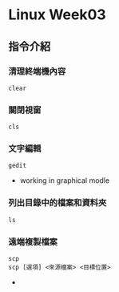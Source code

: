 # Linux Week03

## 指令介紹

### 清理終端機內容
```
clear
```

### 關閉視窗
```
cls
```

### 文字編輯
```
gedit
```
- working in graphical modle

### 列出目錄中的檔案和資料夾
```
ls
```

### 遠端複製檔案
```
scp
scp [選項] <來源檔案> <目標位置>

```
- 